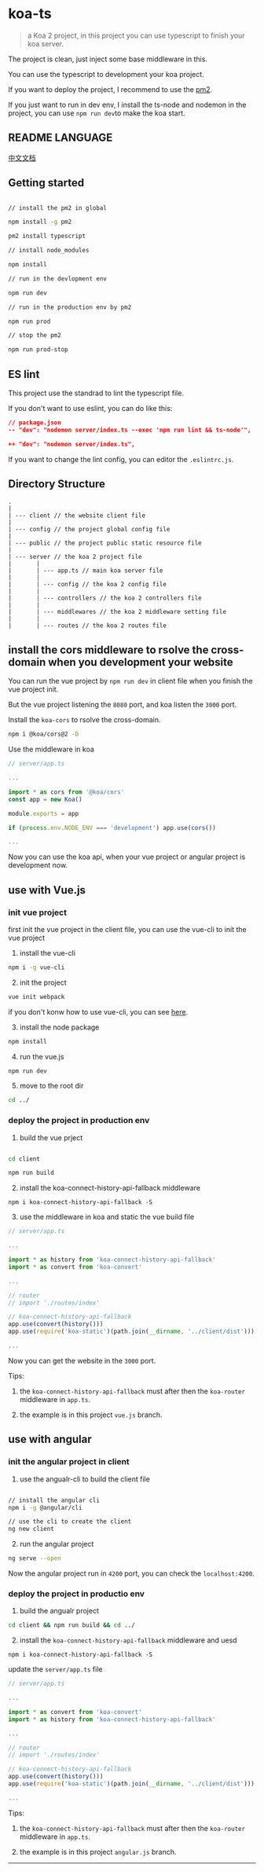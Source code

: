 # koa-ts

> a Koa 2 project, in this project you can use typescript to finish your koa server.

The project is clean, just inject some base middleware in this.

You can use the typescript to development your koa project.

If you want to deploy the project, I recommend to use the [pm2](https://github.com/Unitech/pm2). 

If you just want to run in dev env, I install the ts-node and nodemon in the project, you can use `npm run dev`to make the koa start.

## README LANGUAGE

[中文文档](https://github.com/JefferyLiang/koa-ts/blob/master/README.cn.md)

## Getting started

```bash

// install the pm2 in global

npm install -g pm2

pm2 install typescript

// install node_modules

npm install

// run in the devlopment env

npm run dev

// run in the production env by pm2

npm run prod

// stop the pm2

npm run prod-stop

```

## ES lint

This project use the standrad to lint the typescript file.

If you don't want to use eslint, you can do like this:

```json
// package.json
-- "dev": "nodemon server/index.ts --exec 'npm run lint && ts-node'",

++ "dev": "nodemon server/index.ts",

```

If you want to change the lint config, you can editor the `.eslintrc.js`.

## Directory Structure

```
.
|
| --- client // the website client file
|
| --- config // the project global config file
|
| --- public // the project public static resource file
|
| --- server // the koa 2 project file
|       |
|       | --- app.ts // main koa server file
|       |
|       | --- config // the koa 2 config file
|       |
|       | --- controllers // the koa 2 controllers file
|       |
|       | --- middlewares // the koa 2 middleware setting file
|       |
|       | --- routes // the koa 2 routes file
```

## install the cors middleware to rsolve the cross-domain when you development your website

You can run the vue project by `npm run dev` in client file when you finish the vue project init.

But the vue project listening the `8080` port, and koa listen the `3000` port.

Install the `koa-cors` to rsolve the cross-domain.

```bash
npm i @koa/cors@2 -D
```

Use the middleware in koa

```ts
// server/app.ts

...

import * as cors from '@koa/cors'
const app = new Koa()

module.exports = app

if (process.env.NODE_ENV === 'development') app.use(cors())

...

```

Now you can use the koa api, when your vue project or angular project is development now.

## use with Vue.js

### init vue project

first init the vue project in the client file, you can use the vue-cli to init the vue project

1. install the vue-cli

```bash
npm i -g vue-cli
```

2. init the project

```bash
vue init webpack
```

if you don't konw how to use vue-cli, you can see [here](https://cn.vuejs.org/v2/guide/installation.html#%E5%91%BD%E4%BB%A4%E8%A1%8C%E5%B7%A5%E5%85%B7-CLI).

3. install the node package

```bash
npm install
```

4. run the vue.js

```bash
npm run dev
```

5. move to the root dir

```bash
cd ../
```

### deploy the project in production env

1. build the vue prject

```bash

cd client

npm run build

```

2. install the koa-connect-history-api-fallback middleware

```
npm i koa-connect-history-api-fallback -S
```

3. use the middleware in koa and static the vue build file

```ts
// server/app.ts

...

import * as history from 'koa-connect-history-api-fallback'
import * as convert from 'koa-convert'

...

// router
// import './routes/index'

// koa-connect-history-api-fallback
app.use(convert(history()))
app.use(require('koa-static')(path.join(__dirname, '../client/dist')))

...

```

Now you can get the website in the `3000` port.

Tips:

1. the `koa-connect-history-api-fallback` must after then the `koa-router` middleware in `app.ts`.

2. the example is in this project `vue.js` branch.

## use with angular

### init the angular project in client

1. use the angualr-cli to build the client file

```bash

// install the angular cli
npm i -g @angular/cli

// use the cli to create the client
ng new client

```

2. run the angular project

```bash
ng serve --open
```

Now the angular project run in `4200` port, you can check the `localhost:4200`.

### deploy the project in productio env

1. build the angualr project

```bash
cd client && npm run build && cd ../
```

2. install the `koa-connect-history-api-fallback` middleware and uesd

```
npm i koa-connect-history-api-fallback -S
```

update the `server/app.ts` file

```ts
// server/app.ts

...

import * as convert from 'koa-convert'
import * as history from 'koa-connect-history-api-fallback'

...

// router
// import './routes/index'

// koa-connect-history-api-fallback
app.use(convert(history()))
app.use(require('koa-static')(path.join(__dirname, '../client/dist')))

...

```

Tips:

1. the `koa-connect-history-api-fallback` must after then the `koa-router` middleware in `app.ts`.

2. the example is in this project `angular.js` branch.

---
